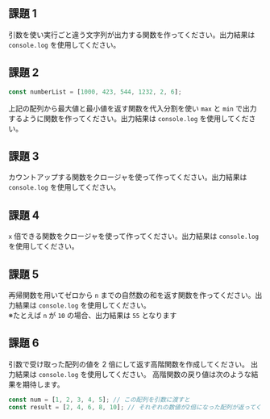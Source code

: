## 課題 1

引数を使い実行ごと違う文字列が出力する関数を作ってください。出力結果は `console.log` を使用してください。

## 課題 2

```javascript
const numberList = [1000, 423, 544, 1232, 2, 6];
```

上記の配列から最大値と最小値を返す関数を代入分割を使い `max` と `min` で出力するように関数を作ってください。出力結果は `console.log` を使用してください。

## 課題 3

カウントアップする関数をクロージャを使って作ってください。出力結果は `console.log` を使用してください。

## 課題 4

`x` 倍できる関数をクロージャを使って作ってください。出力結果は `console.log` を使用してください。

## 課題 5

再帰関数を用いてゼロから `n` までの自然数の和を返す関数を作ってください。出力結果は `console.log` を使用してください。  
※たとえば `n` が `10` の場合、出力結果は `55` となります

## 課題 6

引数で受け取った配列の値を 2 倍にして返す高階関数を作成してください。
出力結果は `console.log` を使用してください。
高階関数の戻り値は次のような結果を期待します。

```javascript
const num = [1, 2, 3, 4, 5]; // この配列を引数に渡すと
const result = [2, 4, 6, 8, 10]; // それぞれの数値が2倍になった配列が返ってくる
```
